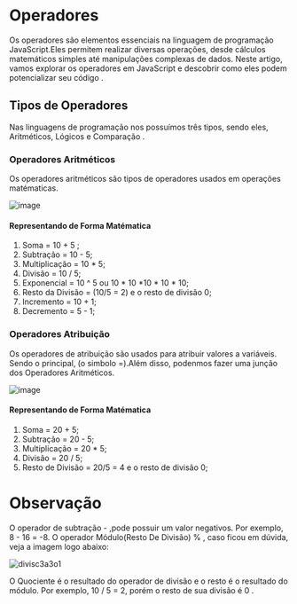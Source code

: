 # Operadores
Os operadores são elementos essenciais na linguagem de programação JavaScript.Eles permitem realizar diversas operações, desde cálculos matemáticos simples até manipulações complexas de dados. 
Neste artigo, vamos explorar os operadores em JavaScript e descobrir como eles podem potencializar seu código .

## Tipos de Operadores
Nas linguagens de programação nos possuímos três tipos, sendo eles, Aritméticos, Lógicos e Comparação .

### Operadores Aritméticos
Os operadores aritméticos são tipos de operadores usados em operações matématicas.

![image](https://github.com/user-attachments/assets/18c720c3-6746-440d-9cb4-ecc7fb049a40)

#### Representando de Forma Matématica 
1. Soma = 10 + 5 ;
2. Subtração = 10 - 5;
3. Multiplicação = 10 * 5;
4. Divisão = 10 / 5;
5. Exponencial = 10 ^ 5 ou 10 * 10 *10 * 10 * 10;
6. Resto da Divisão = (10/5 = 2) e o resto de divisão 0;
7. Incremento = 10 + 1;
8. Decremento = 5 - 1;

### Operadores Atribuição
Os operadores de atribuição são usados para atribuir valores a variáveis. Sendo o principal, (o simbolo =).Além disso, podenmos fazer uma junção dos Operadores Aritméticos.

![image](https://github.com/user-attachments/assets/dd59cf84-e467-4485-a386-802b214f44e5)

#### Representando de Forma Matématica
1. Soma = 20 + 5;
2. Subtração = 20 - 5;
3. Multiplicação = 20 * 5;
4. Divisão = 20 / 5;
5. Resto de Divisão = 20/5 = 4 e o resto de divisão 0;

# Observação 
O operador de subtração - ,pode possuir um valor negativos. Por exemplo, 8 - 16 = -8. O operador Módulo(Resto De Divisão) % , caso ficou em dúvida, veja a imagem logo abaixo:

![divisc3a3o1](https://github.com/user-attachments/assets/bf6dcdec-19c0-4564-b7c5-ffdb87a07fad)

O Quociente é o resultado do operador de divisão e o resto é o resultado do módulo. Por exemplo, 10 / 5 = 2, porém o resto de sua divisão é 0 .
